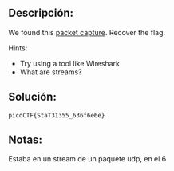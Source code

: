 ## Descripción:
We found this [packet capture](https://jupiter.challenges.picoctf.org/static/483e50268fe7e015c49caf51a69063d0/capture.pcap). Recover the flag.

Hints:
- Try using a tool like Wireshark
- What are streams?

## Solución:
```
picoCTF{StaT31355_636f6e6e}
```

## Notas:
Estaba en un stream de un paquete udp, en el 6